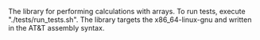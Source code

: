 The library for performing calculations with arrays. To run tests, execute "./tests/run_tests.sh".
The library targets the x86_64-linux-gnu and written in the AT&T assembly syntax.
